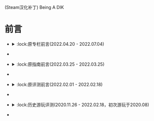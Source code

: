 (Steam汉化补丁) Being A DIK
# 前言
- <details><summary>:lock:原专栏前言(2022.04.20 - 2022.07.04)</summary><p>
- </p></details>
- <details><summary>:lock:原指南前言(2022.03.25 - 2022.03.25)</summary><p>
- </p></details>
- <details><summary>:lock:原评测前言(2022.02.01 - 2022.02.18)</summary><p>
- </p></details>
- <details><summary>:lock:历史游玩评测(2020.11.26 - 2022.02.18，初次游玩于2020.08)</summary><p>
- </p></details>
